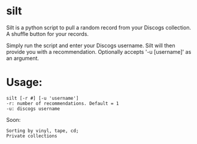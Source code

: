 # silt
Silt is a python script to pull a random record from your Discogs collection. A shuffle button for your records.

Simply run the script and enter your Discogs username. Silt will then provide you with a recommendation. Optionally accepts '-u [username]' as an argument.

# Usage:
    silt [-r #] [-u 'username']
    -r: number of recommendations. Default = 1
    -u: discogs username

Soon:

    Sorting by vinyl, tape, cd; 
    Private collections
